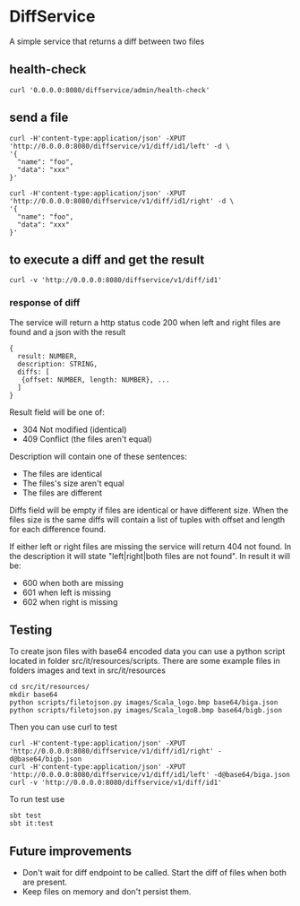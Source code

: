 # DiffService

A simple service that returns a diff between two files

## health-check

```
curl '0.0.0.0:8080/diffservice/admin/health-check'
```

## send a file

```
curl -H'content-type:application/json' -XPUT 'http://0.0.0.0:8080/diffservice/v1/diff/id1/left' -d \
'{
  "name": "foo",
  "data": "xxx"
}'

curl -H'content-type:application/json' -XPUT 'http://0.0.0.0:8080/diffservice/v1/diff/id1/right' -d \
'{
  "name": "foo",
  "data": "xxx"
}'

```

## to execute a diff and get the result

```
curl -v 'http://0.0.0.0:8080/diffservice/v1/diff/id1'
```

### response of diff

The service will return a http status code 200 when left and right files are found and a json with the result

```
{
  result: NUMBER,
  description: STRING,
  diffs: [
   {offset: NUMBER, length: NUMBER}, ...
  ]
}
```

Result field will be one of:

- 304 Not modified (identical)
- 409 Conflict (the files aren't equal)

Description will contain one of these sentences:

- The files are identical
- The files's size aren't equal
- The files are different

Diffs field will be empty if files are identical or have different size. 
When the files size is the same diffs will contain a list of tuples with offset and length
for each difference found.

If either left or right files are missing the service will return 404 not found. 
In the description it will state "left|right|both files are not found". In result
it will be:

- 600 when both are missing
- 601 when left is missing
- 602 when right is missing

## Testing

To create json files with base64 encoded data you can use a python script located in folder src/it/resources/scripts. There are some example files in folders images and text in src/it/resources

```
cd src/it/resources/
mkdir base64
python scripts/filetojson.py images/Scala_logo.bmp base64/biga.json
python scripts/filetojson.py images/Scala_logoB.bmp base64/bigb.json
```

Then you can use curl to test

```
curl -H'content-type:application/json' -XPUT 'http://0.0.0.0:8080/diffservice/v1/diff/id1/right' -d@base64/bigb.json
curl -H'content-type:application/json' -XPUT 'http://0.0.0.0:8080/diffservice/v1/diff/id1/left' -d@base64/biga.json
curl -v 'http://0.0.0.0:8080/diffservice/v1/diff/id1'
```

To run test use

```
sbt test
sbt it:test
```

## Future improvements

- Don't wait for diff endpoint to be called. Start the diff of files when both are present.
- Keep files on memory and don't persist them.

